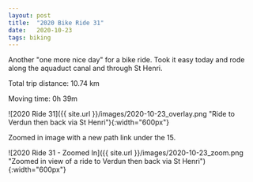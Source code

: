 ```yaml
---
layout: post
title:  "2020 Bike Ride 31"
date:   2020-10-23
tags: biking
---
```


Another "one more nice day" for a bike ride. Took it easy today and rode along the aquaduct canal and through St Henri.

Total trip distance: 10.74 km

Moving time: 0h 39m

![2020 Ride 31]({{ site.url }}/images/2020-10-23_overlay.png "Ride to Verdun then back via St Henri"){:width="600px"}

Zoomed in image with a new path link under the 15.

![2020 Ride 31 - Zoomed In]({{ site.url }}/images/2020-10-23_zoom.png "Zoomed in view of a ride to Verdun then back via St Henri"){:width="600px"}
